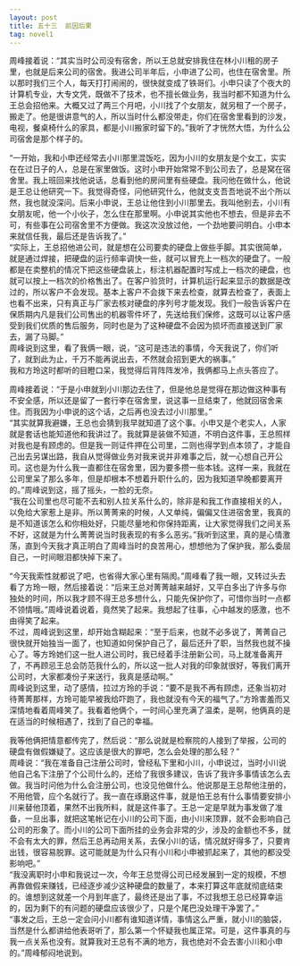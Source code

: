 ```yaml
---
layout: post
title: 五十三  前因后果
tag: novel1
---
```


周峰接着说：“其实当时公司没有宿舍，所以王总就安排我住在林小川租的房子里，也就是后来公司的宿舍。我进公司半年后，小申进了公司，也住在宿舍里。所以那时我们三个人，每天打打闹闹的，很快就变成了铁哥们。小申只读了个夜大的计算机专业，大专文凭，既做不了技术，也不擅长做业务，我当时都不知道为什么王总会招他来。大概又过了两三个月吧，小川找了个女朋友，就另租了一个房子，搬走了。他是很讲意气的人，所以当时什么都没带走，你们在宿舍里看到的沙发，电视，餐桌椅什么的家具，都是小川搬家时留下的。”我听了才恍然大悟，为什么公司宿舍是那个样子的。

“一开始，我和小申还经常去小川那里混饭吃，因为小川的女朋友是个女工，实实在在过日子的人，总是在家里做饭。这时小申开始常常不到公司去了，总是窝在宿舍里。我上班回来找他说话，总看到他的房间里有些硬盘。我问他在做什么，他说是王总让他研究一下。我觉得奇怪，问他研究什么，他就支支吾吾地说不出个所以然，我也就没深问。后来小申说，王总让他住到小川那里去。我叫他别去，小川有女朋友呢，他一个小伙子，怎么住在那里啊。小申说其实他也不想去，但是非去不可，有些事在公司宿舍里不方便做。我这次没放过他，一个劲地要问明白。小申本来就信任我，最后还是告诉我了。”<br />
“实际上，王总招他进公司，就是想在公司要卖的硬盘上做些手脚。其实很简单，就是通过焊接，把硬盘的运行频率调快一些，就可以冒充上一档次的硬盘了。一般都是在卖整机的情况下把这些硬盘装上，标注机器配置时写成上一档次的硬盘，也就可以按上一档次的价格售出了。在客户验货时，计算机运行起来显示的数据是改过的，所以客户不会发现。基本上客户不会拨下来去检查，就算去检查了，表面上也看不出来，只有真正与厂家去核对硬盘的序列号才能发现。我们一般告诉客户在保质期内凡是我们公司售出的机器零件坏了，先送给我们保修，这既可以让客户感受到我们优质的售后服务，同时也是为了这种硬盘不会因为损坏而直接送到厂家去，漏了马脚。”<br />
周峰说到这里，看了我俩一眼，说，“这可是违法的事情，今天我说了，你们听了，就到此为止，千万不能再说出去，不然就会招到更大的祸事。”<br />
我和方玲这时都听的目瞪口呆，我觉得后背阵阵发冷，我俩都马上点头答应了。

周峰接着说：“于是小申就到小川那边去住了，但是他总是觉得在那边做这种事有不安全感，所以还是留了一套行李在宿舍里，说这事一旦结束了，他就回宿舍来住。而我因为小申说的这个话，之后再也没去过小川那里。”<br />
“其实就算我避嫌，王总也会猜到我早就知道了这个事。小申又是个老实人，人家就是套话也能知道他和我讲过了。我就算是装做不知道，不明白这件事，王总照样对我也是有顾虑的。但是我一则证件押在公司里，二则也得学到点本领了，才能自己出去另谋出路，我自从觉得做业务对我来说并非难事之后，就一心想自己开公司。这也是为什么我一直都住在宿舍里，因为要多攒一些本钱。这样一来，我就在公司里呆了那么多年，但是却根本不想着升职什么的，因为我知道早晚都要离开的。”周峰说到这，摇了摇头，一脸的无奈。<br />
“我在公司里也尽可能不去和别人拉关系什么的，除非是和我工作直接相关的人，以免给大家惹上是非。所以菁菁来的时候，人又单纯，偏偏又住进宿舍里，我真的是不知道该怎么和你相处好，只能尽量地和你保持距离，让大家觉得我们之间关系不好，这就是为什么菁菁说当时我表现的有多么恶劣。”我听到这里，真的是心情激荡，直到今天我才真正明白了周峰当时的良苦用心，想想他为了保护我，那么委屈自己，一时间眼泪都快掉下来了。

“今天我索性就都说了吧，也省得大家心里有隔阂。”周峰看了我一眼，又转过头去看了方玲一眼，然后接着说：“后来王总对菁菁越来越好，又平白多出了许多与你独处的时间，所以我才顾不得王总多想什么，只能先保护你了，可惜你当时一点都不领情哦。”周峰说着说着，竟然笑了起来。我想起了往事，心中越发的感激，也不由得笑了起来。<br />
不过，周峰说到这里，却开始含糊起来：“至于后来，也就不必多说了，菁菁自己很快就开始独当一面了，也知道如何保护自己了，最后还升了职，当然我也就不操心了。等方玲她们这一批人进公司时，我已经着手注册新公司，马上就准备离开了，不再顾忌王总会防范我什么的，所以这一批人对我的印象就很好，等我们离开公司时，大家都凑份子来送行，我真是感动啊。”<br />
周峰说到这里，动了感情，拉过方玲的手说：“要不是我不再有顾虑，还象当初对待菁菁那样，方玲可能早被我给吓跑了，我也就没有今天的福气了。”方玲害羞而又深情地看着周峰笑了。我看着他俩个，一时间心里充满了温柔，是啊，他俩真的是在适当的时候相遇了，找到了自己的幸福。

我等他俩把情意都传完了，然后说：“那么说就是检察院的人接到了举报，公司的硬盘有做假嫌疑了。这应该是很大的罪吧，怎么会处理的那么轻？”<br />
周峰说：“我在准备自己注册公司时，曾经私下里和小川，小申说过，当时小川说他自己名下注册了个公司什么的，还给了我很多建议，告诉了我许多事情该怎么去做。我当时问他为什么会注册公司，也没见他做什么。他说那是王总帮他注册的，不用他管，应个名就行了。我一直在琢磨这件事，就是怕王总有什么事情要安排小川来替他顶着，果然不出我所料，就是这件事了。王总一定是早就为事发做了准备，一旦出事，就把这笔帐记在小川的公司下面，由小川来顶罪，就不会影响自己公司的形象了。而小川的公司下面所挂的业务会非常的少，涉及的金额也不多，就不会有太大的罪，然后王总再动用关系，去保小川的话，情况就好得多了，只要肯出钱，很容易脱罪。这可能就是为什么只有小川和小申被抓起来了，其他的都没受影响吧。”<br />
“我没离职时小申和我说过一次，今年王总觉得公司已经发展到一定的规模，不想再靠做假来赚钱，已经逐步减少这种硬盘的数量了，本来打算这年底就彻底结束的。谁想到这就差一个月到年底了，最终还是出了事，不过我想王总已经算幸运的，因为剩下的有问题的硬盘应该很少了，只是个尾巴没处理干净罢了。”<br />
“事发之后，王总一定会问小川都有谁知道详情，事情这么严重，就小川的脑袋，当然是什么都讲给他表哥听了，那么第一个怀疑我也属正常。可是，这件事真的与我一点关系也没有。就算我对王总有不满的地方，我也绝对不会去害小川和小申的。”周峰郁闷地说到。
